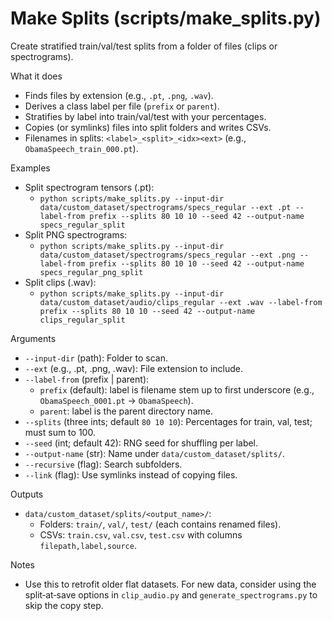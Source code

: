 # Make Splits (scripts/make_splits.py)

Create stratified train/val/test splits from a folder of files (clips or spectrograms).

What it does
- Finds files by extension (e.g., `.pt`, `.png`, `.wav`).
- Derives a class label per file (`prefix` or `parent`).
- Stratifies by label into train/val/test with your percentages.
- Copies (or symlinks) files into split folders and writes CSVs.
- Filenames in splits: `<label>_<split>_<idx><ext>` (e.g., `ObamaSpeech_train_000.pt`).

Examples
- Split spectrogram tensors (.pt):
  - `python scripts/make_splits.py --input-dir data/custom_dataset/spectrograms/specs_regular --ext .pt --label-from prefix --splits 80 10 10 --seed 42 --output-name specs_regular_split`
- Split PNG spectrograms:
  - `python scripts/make_splits.py --input-dir data/custom_dataset/spectrograms/specs_regular --ext .png --label-from prefix --splits 80 10 10 --seed 42 --output-name specs_regular_png_split`
- Split clips (.wav):
  - `python scripts/make_splits.py --input-dir data/custom_dataset/audio/clips_regular --ext .wav --label-from prefix --splits 80 10 10 --seed 42 --output-name clips_regular_split`

Arguments
- `--input-dir` (path): Folder to scan.
- `--ext` (e.g., .pt, .png, .wav): File extension to include.
- `--label-from` (prefix | parent):
  - `prefix` (default): label is filename stem up to first underscore (e.g., `ObamaSpeech_0001.pt` → `ObamaSpeech`).
  - `parent`: label is the parent directory name.
- `--splits` (three ints; default `80 10 10`): Percentages for train, val, test; must sum to 100.
- `--seed` (int; default 42): RNG seed for shuffling per label.
- `--output-name` (str): Name under `data/custom_dataset/splits/`.
- `--recursive` (flag): Search subfolders.
- `--link` (flag): Use symlinks instead of copying files.

Outputs
- `data/custom_dataset/splits/<output_name>/`:
  - Folders: `train/`, `val/`, `test/` (each contains renamed files).
  - CSVs: `train.csv`, `val.csv`, `test.csv` with columns `filepath,label,source`.

Notes
- Use this to retrofit older flat datasets. For new data, consider using the split‑at‑save options in `clip_audio.py` and `generate_spectrograms.py` to skip the copy step.
